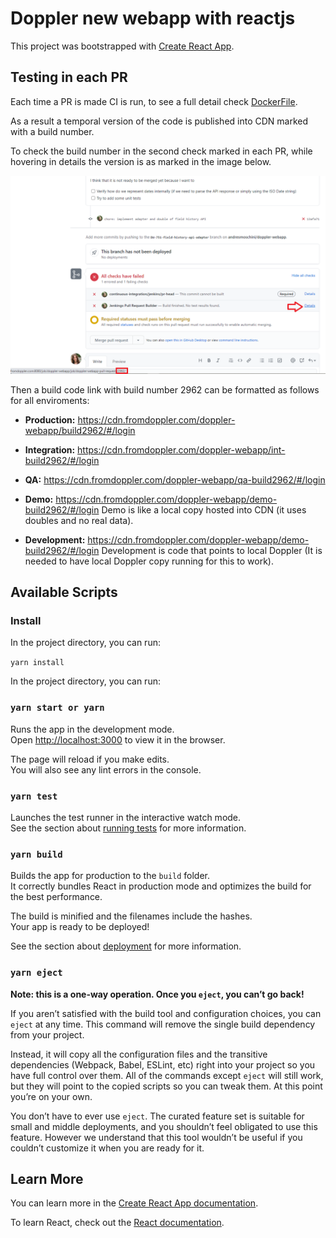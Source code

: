 # Doppler new webapp with reactjs

This project was bootstrapped with [Create React App](https://github.com/facebook/create-react-app).

## Testing in each PR

Each time a PR is made CI is run, to see a full detail check [DockerFile](https://github.com/FromDoppler/doppler-webapp/blob/master/Dockerfile.BUILDS_AND_CDN).

As a result a temporal version of the code is published into CDN marked with a build number.

To check the build number in the second check marked in each PR, while hovering in details the version is as marked in the image below.

![PR view](PR-build-number.png "View build version in detail link")

Then a build code link with build number 2962 can be formatted as follows for all enviroments:

- **Production:** <https://cdn.fromdoppler.com/doppler-webapp/build2962/#/login>

- **Integration:** <https://cdn.fromdoppler.com/doppler-webapp/int-build2962/#/login>

- **QA:** <https://cdn.fromdoppler.com/doppler-webapp/qa-build2962/#/login>

- **Demo:** <https://cdn.fromdoppler.com/doppler-webapp/demo-build2962/#/login>
Demo is like a local copy hosted into CDN (it uses doubles and no real data).

- **Development:** <https://cdn.fromdoppler.com/doppler-webapp/demo-build2962/#/login>
Development is code that points to local Doppler (It is needed to have local Doppler copy running for this to work).

## Available Scripts

### Install

In the project directory, you can run:

`yarn install`

In the project directory, you can run:

### `yarn start or yarn`

Runs the app in the development mode.<br>
Open [http://localhost:3000](http://localhost:3000) to view it in the browser.

The page will reload if you make edits.<br>
You will also see any lint errors in the console.

### `yarn test`

Launches the test runner in the interactive watch mode.<br>
See the section about [running tests](https://facebook.github.io/create-react-app/docs/running-tests) for more information.

### `yarn build`

Builds the app for production to the `build` folder.<br>
It correctly bundles React in production mode and optimizes the build for the best performance.

The build is minified and the filenames include the hashes.<br>
Your app is ready to be deployed!

See the section about [deployment](https://facebook.github.io/create-react-app/docs/deployment) for more information.

### `yarn eject`

**Note: this is a one-way operation. Once you `eject`, you can’t go back!**

If you aren’t satisfied with the build tool and configuration choices, you can `eject` at any time. This command will remove the single build dependency from your project.

Instead, it will copy all the configuration files and the transitive dependencies (Webpack, Babel, ESLint, etc) right into your project so you have full control over them. All of the commands except `eject` will still work, but they will point to the copied scripts so you can tweak them. At this point you’re on your own.

You don’t have to ever use `eject`. The curated feature set is suitable for small and middle deployments, and you shouldn’t feel obligated to use this feature. However we understand that this tool wouldn’t be useful if you couldn’t customize it when you are ready for it.

## Learn More

You can learn more in the [Create React App documentation](https://facebook.github.io/create-react-app/docs/getting-started).

To learn React, check out the [React documentation](https://reactjs.org/).
